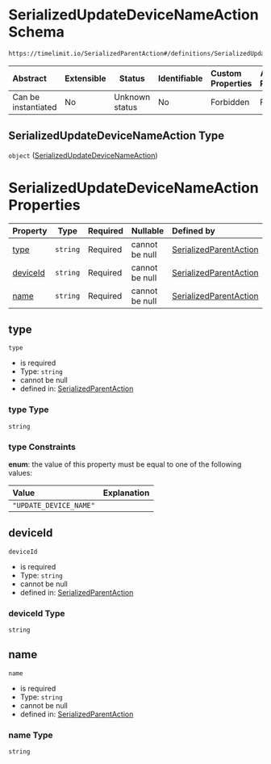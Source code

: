 # SerializedUpdateDeviceNameAction Schema

```txt
https://timelimit.io/SerializedParentAction#/definitions/SerializedUpdateDeviceNameAction
```




| Abstract            | Extensible | Status         | Identifiable | Custom Properties | Additional Properties | Access Restrictions | Defined In                                                                                        |
| :------------------ | ---------- | -------------- | ------------ | :---------------- | --------------------- | ------------------- | ------------------------------------------------------------------------------------------------- |
| Can be instantiated | No         | Unknown status | No           | Forbidden         | Forbidden             | none                | [SerializedParentAction.schema.json\*](SerializedParentAction.schema.json "open original schema") |

## SerializedUpdateDeviceNameAction Type

`object` ([SerializedUpdateDeviceNameAction](serializedparentaction-definitions-serializedupdatedevicenameaction.md))

# SerializedUpdateDeviceNameAction Properties

| Property              | Type     | Required | Nullable       | Defined by                                                                                                                                                                                                                                |
| :-------------------- | -------- | -------- | -------------- | :---------------------------------------------------------------------------------------------------------------------------------------------------------------------------------------------------------------------------------------- |
| [type](#type)         | `string` | Required | cannot be null | [SerializedParentAction](serializedparentaction-definitions-serializedupdatedevicenameaction-properties-type.md "https&#x3A;//timelimit.io/SerializedParentAction#/definitions/SerializedUpdateDeviceNameAction/properties/type")         |
| [deviceId](#deviceId) | `string` | Required | cannot be null | [SerializedParentAction](serializedparentaction-definitions-serializedupdatedevicenameaction-properties-deviceid.md "https&#x3A;//timelimit.io/SerializedParentAction#/definitions/SerializedUpdateDeviceNameAction/properties/deviceId") |
| [name](#name)         | `string` | Required | cannot be null | [SerializedParentAction](serializedparentaction-definitions-serializedupdatedevicenameaction-properties-name.md "https&#x3A;//timelimit.io/SerializedParentAction#/definitions/SerializedUpdateDeviceNameAction/properties/name")         |

## type




`type`

-   is required
-   Type: `string`
-   cannot be null
-   defined in: [SerializedParentAction](serializedparentaction-definitions-serializedupdatedevicenameaction-properties-type.md "https&#x3A;//timelimit.io/SerializedParentAction#/definitions/SerializedUpdateDeviceNameAction/properties/type")

### type Type

`string`

### type Constraints

**enum**: the value of this property must be equal to one of the following values:

| Value                  | Explanation |
| :--------------------- | ----------- |
| `"UPDATE_DEVICE_NAME"` |             |

## deviceId




`deviceId`

-   is required
-   Type: `string`
-   cannot be null
-   defined in: [SerializedParentAction](serializedparentaction-definitions-serializedupdatedevicenameaction-properties-deviceid.md "https&#x3A;//timelimit.io/SerializedParentAction#/definitions/SerializedUpdateDeviceNameAction/properties/deviceId")

### deviceId Type

`string`

## name




`name`

-   is required
-   Type: `string`
-   cannot be null
-   defined in: [SerializedParentAction](serializedparentaction-definitions-serializedupdatedevicenameaction-properties-name.md "https&#x3A;//timelimit.io/SerializedParentAction#/definitions/SerializedUpdateDeviceNameAction/properties/name")

### name Type

`string`

